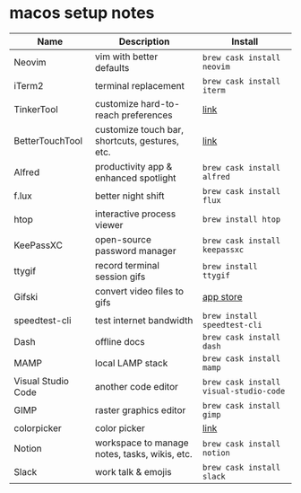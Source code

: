 # macos setup notes

| Name               | Description                                    | Install                                             |
| ------------------ | ---------------------------------------------- | --------------------------------------------------- |
| Neovim             | vim with better defaults                       | `brew cask install neovim`                          |
| iTerm2             | terminal replacement                           | `brew cask install iterm`                           |
| TinkerTool         | customize hard-to-reach preferences            | [link](https://www.bresink.com/osx/TinkerTool.html) |
| BetterTouchTool    | customize touch bar, shortcuts, gestures, etc. | [link](https://folivora.ai/)                        |
| Alfred             | productivity app & enhanced spotlight          | `brew cask install alfred`                          |
| f.lux              | better night shift                             | `brew cask install flux`                            |
| htop               | interactive process viewer                     | `brew install htop`                                 |
| KeePassXC          | open-source password manager                   | `brew cask install keepassxc`                       |
| ttygif             | record terminal session gifs                   | `brew install ttygif`                               |
| Gifski             | convert video files to gifs                    | [app store](https://github.com/sindresorhus/Gifski) |
| speedtest-cli      | test internet bandwidth                        | `brew install speedtest-cli`                        |
| Dash               | offline docs                                   | `brew cask install dash`                            |
| MAMP               | local LAMP stack                               | `brew cask install mamp`                            |
| Visual Studio Code | another code editor                            | `brew cask install visual-studio-code`              |
| GIMP               | raster graphics editor                         | `brew cask install gimp`                            |
| colorpicker        | color picker                                   | [link](https://github.com/Toinane/colorpicker)      |
| Notion             | workspace to manage notes, tasks, wikis, etc.  | `brew cask install notion`                          |
| Slack              | work talk & emojis                             | `brew cask install slack`                           |
